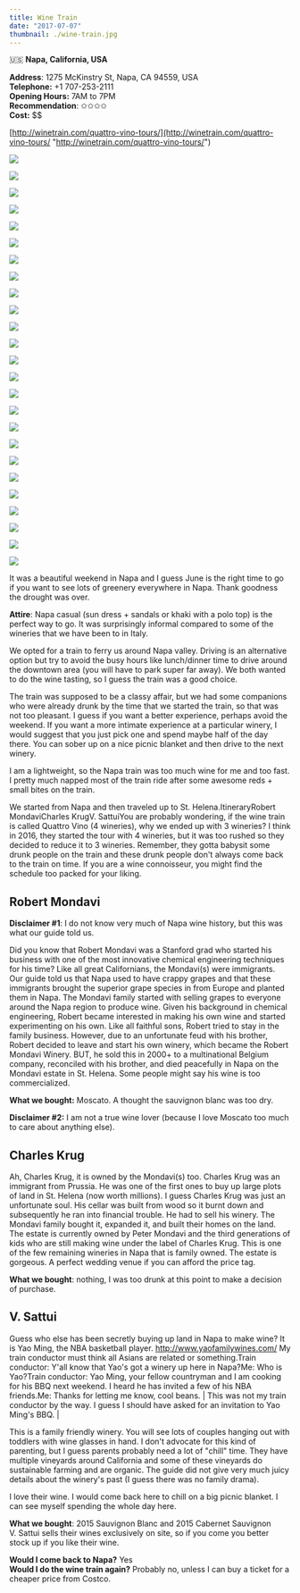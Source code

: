 ```yaml
---
title: Wine Train
date: "2017-07-07"
thumbnail: ./wine-train.jpg
---
```

🇺🇸 **Napa, California, USA**

**Address**: 1275 McKinstry St, Napa, CA 94559, USA  
**Telephone:** +1 707-253-2111  
**Opening Hours:** 7AM to 7PM  
**Recommendation**: ✩✩✩✩  
**Cost:** $$  

[http://winetrain.com/quattro-vino-tours/](http://winetrain.com/quattro-vino-tours/ "http://winetrain.com/quattro-vino-tours/")

[![](https://hola-yolo.weebly.com/uploads/4/8/2/0/48209285/img-2486.jpg)](https://hola-yolo.weebly.com/uploads/4/8/2/0/48209285/img-2486_orig.jpg)

[![](https://hola-yolo.weebly.com/uploads/4/8/2/0/48209285/img-2487.jpg)](https://hola-yolo.weebly.com/uploads/4/8/2/0/48209285/img-2487_orig.jpg)

[![](https://hola-yolo.weebly.com/uploads/4/8/2/0/48209285/img-2492.jpg)](https://hola-yolo.weebly.com/uploads/4/8/2/0/48209285/img-2492_orig.jpg)

[![](https://hola-yolo.weebly.com/uploads/4/8/2/0/48209285/img-2493.jpg)](https://hola-yolo.weebly.com/uploads/4/8/2/0/48209285/img-2493_orig.jpg)

[![](https://hola-yolo.weebly.com/uploads/4/8/2/0/48209285/img-2498.jpg)](https://hola-yolo.weebly.com/uploads/4/8/2/0/48209285/img-2498_orig.jpg)

[![](https://hola-yolo.weebly.com/uploads/4/8/2/0/48209285/img-2499.jpg)](https://hola-yolo.weebly.com/uploads/4/8/2/0/48209285/img-2499_orig.jpg)

[![](https://hola-yolo.weebly.com/uploads/4/8/2/0/48209285/img-2501.jpg)](https://hola-yolo.weebly.com/uploads/4/8/2/0/48209285/img-2501_orig.jpg)

[![](https://hola-yolo.weebly.com/uploads/4/8/2/0/48209285/img-2503.jpg)](https://hola-yolo.weebly.com/uploads/4/8/2/0/48209285/img-2503_orig.jpg)

[![](https://hola-yolo.weebly.com/uploads/4/8/2/0/48209285/img-2504.jpg)](https://hola-yolo.weebly.com/uploads/4/8/2/0/48209285/img-2504_orig.jpg)

[![](https://hola-yolo.weebly.com/uploads/4/8/2/0/48209285/img-2506.jpg)](https://hola-yolo.weebly.com/uploads/4/8/2/0/48209285/img-2506_orig.jpg)

[![](https://hola-yolo.weebly.com/uploads/4/8/2/0/48209285/img-2508.jpg)](https://hola-yolo.weebly.com/uploads/4/8/2/0/48209285/img-2508_orig.jpg)

[![](https://hola-yolo.weebly.com/uploads/4/8/2/0/48209285/img-2510.jpg)](https://hola-yolo.weebly.com/uploads/4/8/2/0/48209285/img-2510_orig.jpg)

[![](https://hola-yolo.weebly.com/uploads/4/8/2/0/48209285/img-2511.jpg)](https://hola-yolo.weebly.com/uploads/4/8/2/0/48209285/img-2511_orig.jpg)

[![](https://hola-yolo.weebly.com/uploads/4/8/2/0/48209285/img-2516.jpg)](https://hola-yolo.weebly.com/uploads/4/8/2/0/48209285/img-2516_orig.jpg)

[![](https://hola-yolo.weebly.com/uploads/4/8/2/0/48209285/img-2517.jpg)](https://hola-yolo.weebly.com/uploads/4/8/2/0/48209285/img-2517_orig.jpg)

[![](https://hola-yolo.weebly.com/uploads/4/8/2/0/48209285/img-2524.jpg)](https://hola-yolo.weebly.com/uploads/4/8/2/0/48209285/img-2524_orig.jpg)

[![](https://hola-yolo.weebly.com/uploads/4/8/2/0/48209285/img-2531.jpg)](https://hola-yolo.weebly.com/uploads/4/8/2/0/48209285/img-2531_orig.jpg)

[![](https://hola-yolo.weebly.com/uploads/4/8/2/0/48209285/img-2532.jpg)](https://hola-yolo.weebly.com/uploads/4/8/2/0/48209285/img-2532_orig.jpg)

[![](https://hola-yolo.weebly.com/uploads/4/8/2/0/48209285/img-2534.jpg)](https://hola-yolo.weebly.com/uploads/4/8/2/0/48209285/img-2534_orig.jpg)

[![](https://hola-yolo.weebly.com/uploads/4/8/2/0/48209285/img-2540.jpg)](https://hola-yolo.weebly.com/uploads/4/8/2/0/48209285/img-2540_orig.jpg)

[![](https://hola-yolo.weebly.com/uploads/4/8/2/0/48209285/img-2541.jpg)](https://hola-yolo.weebly.com/uploads/4/8/2/0/48209285/img-2541_orig.jpg)

[![](https://hola-yolo.weebly.com/uploads/4/8/2/0/48209285/img-2544.jpg)](https://hola-yolo.weebly.com/uploads/4/8/2/0/48209285/img-2544_orig.jpg)

[![](https://hola-yolo.weebly.com/uploads/4/8/2/0/48209285/img-2552.jpg)](https://hola-yolo.weebly.com/uploads/4/8/2/0/48209285/img-2552_orig.jpg)

[![](https://hola-yolo.weebly.com/uploads/4/8/2/0/48209285/img-2557.jpg)](https://hola-yolo.weebly.com/uploads/4/8/2/0/48209285/img-2557_orig.jpg)

[![](https://hola-yolo.weebly.com/uploads/4/8/2/0/48209285/img-2558.jpg)](https://hola-yolo.weebly.com/uploads/4/8/2/0/48209285/img-2558_orig.jpg)

It was a beautiful weekend in Napa and I guess June is the right time to go if you want to see lots of greenery everywhere in Napa. Thank goodness the drought was over.  
  
**Attire**: Napa casual (sun dress + sandals or khaki with a polo top) is the perfect way to go. It was surprisingly informal compared to some of the wineries that we have been to in Italy.  
  
We opted for a train to ferry us around Napa valley. Driving is an alternative option but try to avoid the busy hours like lunch/dinner time to drive around the downtown area (you will have to park super far away). We both wanted to do the wine tasting, so I guess the train was a good choice.  
  
The train was supposed to be a classy affair, but we had some companions who were already drunk by the time that we started the train, so that was not too pleasant. I guess if you want a better experience, perhaps avoid the weekend. If you want a more intimate experience at a particular winery, I would suggest that you just pick one and spend maybe half of the day there. You can sober up on a nice picnic blanket and then drive to the next winery.  
  
I am a lightweight, so the Napa train was too much wine for me and too fast. I pretty much napped most of the train ride after some awesome reds + small bites on the train.

We started from Napa and then traveled up to St. Helena.ItineraryRobert MondaviCharles KrugV. SattuiYou are probably wondering, if the wine train is called Quattro Vino (4 wineries), why we ended up with 3 wineries? I think in 2016, they started the tour with 4 wineries, but it was too rushed so they decided to reduce it to 3 wineries. Remember, they gotta babysit some drunk people on the train and these drunk people don't always come back to the train on time. If you are a wine connoisseur, you might find the schedule too packed for your liking.

## Robert Mondavi

**Disclaimer #1**: I do not know very much of Napa wine history, but this was what our guide told us.  
  
Did you know that Robert Mondavi was a Stanford grad who started his business with one of the most innovative chemical engineering techniques for his time? Like all great Californians, the Mondavi(s) were immigrants. Our guide told us that Napa used to have crappy grapes and that these immigrants brought the superior grape species in from Europe and planted them in Napa. The Mondavi family started with selling grapes to everyone around the Napa region to produce wine. Given his background in chemical engineering, Robert became interested in making his own wine and started experimenting on his own. Like all faithful sons, Robert tried to stay in the family business. However, due to an unfortunate feud with his brother, Robert decided to leave and start his own winery, which became the Robert Mondavi Winery. BUT, he sold this in 2000+ to a multinational Belgium company, reconciled with his brother, and died peacefully in Napa on the Mondavi estate in St. Helena. Some people might say his wine is too commercialized.  
  
**What we bought:** Moscato. A thought the sauvignon blanc was too dry.  
  
**Disclaimer #2:** I am not a true wine lover (because I love Moscato too much to care about anything else).

## Charles Krug

Ah, Charles Krug, it is owned by the Mondavi(s) too. Charles Krug was an immigrant from Prussia. He was one of the first ones to buy up large plots of land in St. Helena (now worth millions). I guess Charles Krug was just an unfortunate soul. His cellar was built from wood so it burnt down and subsequently he ran into financial trouble. He had to sell his winery. The Mondavi family bought it, expanded it, and built their homes on the land. The estate is currently owned by Peter Mondavi and the third generations of kids who are still making wine under the label of Charles Krug. This is one of the few remaining wineries in Napa that is family owned. The estate is gorgeous. A perfect wedding venue if you can afford the price tag.  
  
**What we bought**: nothing, I was too drunk at this point to make a decision of purchase.

## V. Sattui

Guess who else has been secretly buying up land in Napa to make wine? It is Yao Ming, the NBA basketball player. http://www.yaofamilywines.com/  My train conductor must think all Asians are related or something.Train conductor: Y'all know that Yao's got a winery up here in Napa?Me: Who is Yao?Train conductor: Yao Ming, your fellow countryman and I am cooking for his BBQ next weekend. I heard he has invited a few of his NBA friends.Me: Thanks for letting me know, cool beans. | This was not my train conductor by the way. ​​I guess I should have asked for an invitation to Yao Ming's BBQ. |

This is a family friendly winery. You will see lots of couples hanging out with toddlers with wine glasses in hand. I don't advocate for this kind of parenting, but I guess parents probably need a lot of "chill" time. They have multiple vineyards around California and some of these vineyards do sustainable farming and are organic. The guide did not give very much juicy details about the winery's past (I guess there was no family drama).  
  
I love their wine. I would come back here to chill on a big picnic blanket. I can see myself spending the whole day here.  
  
**What we bought**: 2015 Sauvignon Blanc and 2015 Cabernet Sauvignon  
V. Sattui sells their wines exclusively on site, so if you come you better stock up if you like their wine.

**Would I come back to Napa?** Yes  
**Would I do the wine train again?** Probably no, unless I can buy a ticket for a cheaper price from Costco.